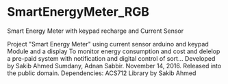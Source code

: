 # SmartEnergyMeter_RGB
Smart Energy Meter with keypad recharge and Current Sensor

  Project "Smart Energy Meter" using current sensor arduino and keypad Module and a display
  To monitor energy consumption and cost and delelop a pre-paid system with notification and digital control of sort...
  Developed by Sakib Ahmed Sumdany, Adnan Sabbir.
  November 14, 2016.
  Released into the public domain.
  Dependencies: ACS712 Library by Sakib Ahmed
  
